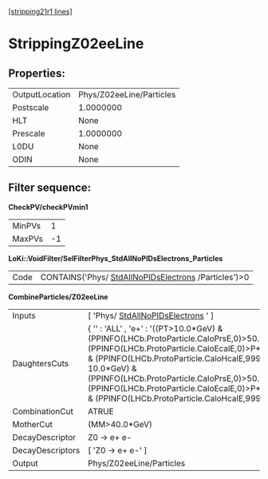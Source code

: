 [[stripping21r1 lines]](./stripping21r1-index)

# StrippingZ02eeLine

## Properties:

|                |                          |
|----------------|--------------------------|
| OutputLocation | Phys/Z02eeLine/Particles |
| Postscale      | 1.0000000                |
| HLT            | None                     |
| Prescale       | 1.0000000                |
| L0DU           | None                     |
| ODIN           | None                     |

## Filter sequence:

**CheckPV/checkPVmin1**

|        |     |
|--------|-----|
| MinPVs | 1   |
| MaxPVs | -1  |

**LoKi::VoidFilter/SelFilterPhys_StdAllNoPIDsElectrons_Particles**

|      |                                                                                                |
|------|------------------------------------------------------------------------------------------------|
| Code | CONTAINS('Phys/ [StdAllNoPIDsElectrons](./stripping21r1-stdallnopidselectrons) /Particles')\>0 |

**CombineParticles/Z02eeLine**

|                  |                                                                                                                                                                                                                                                                                                                                                      |
|------------------|------------------------------------------------------------------------------------------------------------------------------------------------------------------------------------------------------------------------------------------------------------------------------------------------------------------------------------------------------|
| Inputs           | [ 'Phys/ [StdAllNoPIDsElectrons](./stripping21r1-stdallnopidselectrons) ' ]                                                                                                                                                                                                                                                                        |
| DaughtersCuts    | { '' : 'ALL' , 'e+' : '((PT\>10.0\*GeV) & (PPINFO(LHCb.ProtoParticle.CaloPrsE,0)\>50.0) & (PPINFO(LHCb.ProtoParticle.CaloEcalE,0)\>P\*0.1) & (PPINFO(LHCb.ProtoParticle.CaloHcalE,99999) 10.0\*GeV) & (PPINFO(LHCb.ProtoParticle.CaloPrsE,0)\>50.0) & (PPINFO(LHCb.ProtoParticle.CaloEcalE,0)\>P\*0.1) & (PPINFO(LHCb.ProtoParticle.CaloHcalE,99999) |
| CombinationCut   | ATRUE                                                                                                                                                                                                                                                                                                                                                |
| MotherCut        | (MM\>40.0\*GeV)                                                                                                                                                                                                                                                                                                                                      |
| DecayDescriptor  | Z0 -\> e+ e-                                                                                                                                                                                                                                                                                                                                         |
| DecayDescriptors | [ 'Z0 -\> e+ e-' ]                                                                                                                                                                                                                                                                                                                                 |
| Output           | Phys/Z02eeLine/Particles                                                                                                                                                                                                                                                                                                                             |
